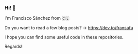 ### Hi! 👋

I'm Francisco Sánchez from :chile:

Do you want to read a few blog posts? -> https://dev.to/fransafu

I hope you can find some useful code in these repositories.

Regards!

<!--
**fransafu/fransafu** is a ✨ _special_ ✨ repository because its `README.md` (this file) appears on your GitHub profile.

Here are some ideas to get you started:

- 🔭 I’m currently working on ...
- 🌱 I’m currently learning ...
- 👯 I’m looking to collaborate on ...
- 🤔 I’m looking for help with ...
- 💬 Ask me about ...
- 📫 How to reach me: ...
- 😄 Pronouns: ...
- ⚡ Fun fact: ...
-->
